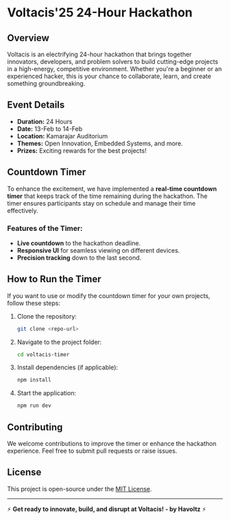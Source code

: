 # Voltacis'25  24-Hour Hackathon

## Overview
Voltacis is an electrifying 24-hour hackathon that brings together innovators, developers, and problem solvers to build cutting-edge projects in a high-energy, competitive environment. Whether you're a beginner or an experienced hacker, this is your chance to collaborate, learn, and create something groundbreaking.

## Event Details
- **Duration:** 24 Hours
- **Date:** 13-Feb to 14-Feb
- **Location:** Kamarajar Auditorium
- **Themes:** Open Innovation, Embedded Systems, and more.
- **Prizes:** Exciting rewards for the best projects!

## Countdown Timer
To enhance the excitement, we have implemented a **real-time countdown timer** that keeps track of the time remaining during the hackathon. The timer ensures participants stay on schedule and manage their time effectively.

### Features of the Timer:
- **Live countdown** to the hackathon deadline.
- **Responsive UI** for seamless viewing on different devices.
- **Precision tracking** down to the last second.

## How to Run the Timer
If you want to use or modify the countdown timer for your own projects, follow these steps:

1. Clone the repository:
   ```bash
   git clone <repo-url>
   ```
2. Navigate to the project folder:
   ```bash
   cd voltacis-timer
   ```
3. Install dependencies (if applicable):
   ```bash
   npm install
   ```
4. Start the application:
   ```bash
   npm run dev
   ```

## Contributing
We welcome contributions to improve the timer or enhance the hackathon experience. Feel free to submit pull requests or raise issues.

## License
This project is open-source under the [MIT License](LICENSE).

---
⚡ **Get ready to innovate, build, and disrupt at Voltacis!  - by Havoltz** ⚡

